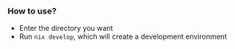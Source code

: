 ### How to use?
- Enter the directory you want
- Run `nix develop`, which will create a development environment
